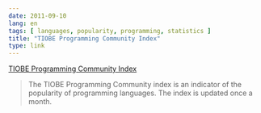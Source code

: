 ```yaml
---
date: 2011-09-10
lang: en
tags: [ languages, popularity, programming, statistics ]
title: "TIOBE Programming Community Index"
type: link
---
```


[TIOBE Programming Community
Index](http://www.tiobe.com/index.php/content/paperinfo/tpci/index.html)

> The TIOBE Programming Community index is an indicator of the
> popularity of programming languages. The index is updated once a
> month.

